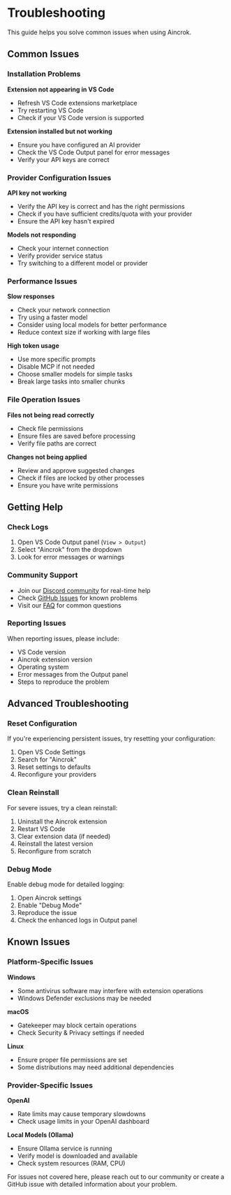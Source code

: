 # Troubleshooting

This guide helps you solve common issues when using Aincrok.

## Common Issues

### Installation Problems

**Extension not appearing in VS Code**

- Refresh VS Code extensions marketplace
- Try restarting VS Code
- Check if your VS Code version is supported

**Extension installed but not working**

- Ensure you have configured an AI provider
- Check the VS Code Output panel for error messages
- Verify your API keys are correct

### Provider Configuration Issues

**API key not working**

- Verify the API key is correct and has the right permissions
- Check if you have sufficient credits/quota with your provider
- Ensure the API key hasn't expired

**Models not responding**

- Check your internet connection
- Verify provider service status
- Try switching to a different model or provider

### Performance Issues

**Slow responses**

- Check your network connection
- Try using a faster model
- Consider using local models for better performance
- Reduce context size if working with large files

**High token usage**

- Use more specific prompts
- Disable MCP if not needed
- Choose smaller models for simple tasks
- Break large tasks into smaller chunks

### File Operation Issues

**Files not being read correctly**

- Check file permissions
- Ensure files are saved before processing
- Verify file paths are correct

**Changes not being applied**

- Review and approve suggested changes
- Check if files are locked by other processes
- Ensure you have write permissions

## Getting Help

### Check Logs

1. Open VS Code Output panel (`View > Output`)
2. Select "Aincrok" from the dropdown
3. Look for error messages or warnings

### Community Support

- Join our [Discord community](https://discord.gg/aincrok) for real-time help
- Check [GitHub Issues](https://github.com/aincrok/aincrok/issues) for known problems
- Visit our [FAQ](faq.md) for common questions

### Reporting Issues

When reporting issues, please include:

- VS Code version
- Aincrok extension version
- Operating system
- Error messages from the Output panel
- Steps to reproduce the problem

## Advanced Troubleshooting

### Reset Configuration

If you're experiencing persistent issues, try resetting your configuration:

1. Open VS Code Settings
2. Search for "Aincrok"
3. Reset settings to defaults
4. Reconfigure your providers

### Clean Reinstall

For severe issues, try a clean reinstall:

1. Uninstall the Aincrok extension
2. Restart VS Code
3. Clear extension data (if needed)
4. Reinstall the latest version
5. Reconfigure from scratch

### Debug Mode

Enable debug mode for detailed logging:

1. Open Aincrok settings
2. Enable "Debug Mode"
3. Reproduce the issue
4. Check the enhanced logs in Output panel

## Known Issues

### Platform-Specific Issues

**Windows**

- Some antivirus software may interfere with extension operations
- Windows Defender exclusions may be needed

**macOS**

- Gatekeeper may block certain operations
- Check Security & Privacy settings if needed

**Linux**

- Ensure proper file permissions are set
- Some distributions may need additional dependencies

### Provider-Specific Issues

**OpenAI**

- Rate limits may cause temporary slowdowns
- Check usage limits in your OpenAI dashboard

**Local Models (Ollama)**

- Ensure Ollama service is running
- Verify model is downloaded and available
- Check system resources (RAM, CPU)

For issues not covered here, please reach out to our community or create a GitHub issue with detailed information about your problem.
